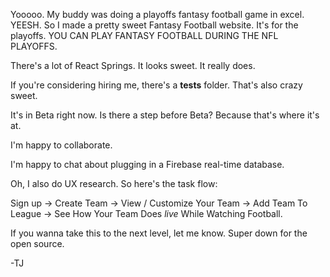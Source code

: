 Yooooo. My buddy was doing a playoffs fantasy football game in excel. YEESH. So I made a pretty sweet Fantasy Football website. It's for the playoffs. YOU CAN PLAY FANTASY FOOTBALL DURING THE NFL PLAYOFFS. 

There's a lot of React Springs. It looks sweet. It really does. 

If you're considering hiring me, there's a __tests__ folder. That's also crazy sweet. 

It's in Beta right now. Is there a step before Beta? Because that's where it's at. 

I'm happy to collaborate. 

I'm happy to chat about plugging in a Firebase real-time database. 

Oh, I also do UX research. So here's the task flow:

Sign up -> Create Team -> View / Customize Your Team -> Add Team To League -> See How Your Team Does _live_ While Watching Football.

If you wanna take this to the next level, let me know. Super down for the open source. 

-TJ
